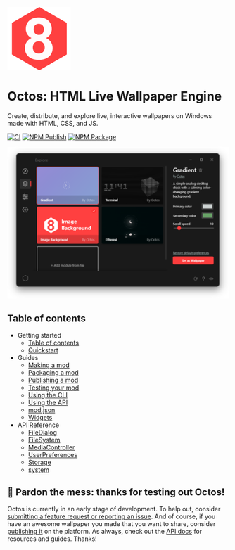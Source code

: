 ![Octos icon](../img/tray.png)

# Octos: HTML Live Wallpaper Engine

Create, distribute, and explore live, interactive wallpapers on Windows made with HTML, CSS, and JS.

[![CI](https://github.com/underpig1/octos/actions/workflows/ci.yml/badge.svg)](https://github.com/underpig1/octos/actions/workflows/ci.yml)
[![NPM Publish](https://github.com/underpig1/octos/actions/workflows/npm-publish.yml/badge.svg)](https://github.com/underpig1/octos/actions/workflows/npm-publish.yml)
[![NPM Package](https://badge.fury.io/js/octos.svg)](https://www.npmjs.com/package/octos)

![Octos GUI](../img/gallery/main.png)

## Table of contents

- Getting started
    - [Table of contents](?t=contents)
    - [Quickstart](?t=installation)
- Guides
    - [Making a mod](?t=making)
    - [Packaging a mod](?t=packaging)
    - [Publishing a mod](?t=publishing)
    - [Testing your mod](?t=testing)
    - [Using the CLI](?t=using-the-cli)
    - [Using the API](?t=using-the-api)
    - [mod.json](?t=mod-json)
    - [Widgets](?t=widgets)
- API Reference
    - [FileDialog](?t=file-dialog)
    - [FileSystem](?t=file-system)
    - [MediaController](?t=media-controller)
    - [UserPreferences](?t=user-preferences)
    - [Storage](?t=storage)
    - [system](?t=system)

## &#x1F6A7; Pardon the mess: thanks for testing out Octos!

Octos is currently in an early stage of development. To help out, consider [submitting a feature request or reporting an issue](https://github.com/underpig1/octos/issues/new). And of course, if you have an awesome wallpaper you made that you want to share, consider [publishing it](https://underpig1.github.io/octos/docs/?t=publishing) on the platform. As always, check out the [API docs](https://underpig1.github.io/octos/docs/?t=using-the-api) for resources and guides. Thanks!